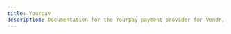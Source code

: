 ```yaml
---
title: Yourpay
description: Documentation for the Yourpay payment provider for Vendr, the eCommerce solution for Umbraco v8+
---
```


<work-in-progress />